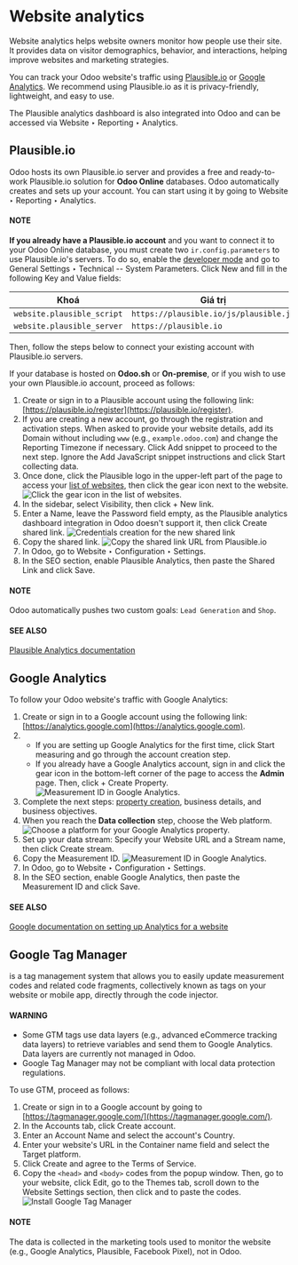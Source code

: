 # Website analytics

Website analytics helps website owners monitor how people use their site. It provides data on
visitor demographics, behavior, and interactions, helping improve websites and marketing strategies.

You can track your Odoo website's traffic using [Plausible.io](#analytics-plausible) or
[Google Analytics](#analytics-google-analytics). We recommend using Plausible.io as it is privacy-friendly,
lightweight, and easy to use.

The Plausible analytics dashboard is also integrated into Odoo and can be accessed
via Website ‣ Reporting ‣ Analytics.

<a id="analytics-plausible"></a>

## Plausible.io

Odoo hosts its own Plausible.io server and provides a free and ready-to-work Plausible.io
solution for **Odoo Online** databases. Odoo automatically creates and sets up your account. You can
start using it by going to Website ‣ Reporting ‣ Analytics.

#### NOTE
**If you already have a Plausible.io account** and you want to connect it to your Odoo Online
database, you must create two `ir.config.parameters` to use Plausible.io's servers. To do so,
enable the [developer mode](applications/general/developer_mode.md#developer-mode) and go to General Settings ‣
Technical -- System Parameters. Click New and fill in the following Key
and Value fields:

| Khoá                       | Giá trị                                |
|----------------------------|----------------------------------------|
| `website.plausible_script` | `https://plausible.io/js/plausible.js` |
| `website.plausible_server` | `https://plausible.io`                 |

Then, follow the steps below to connect your existing account with Plausible.io servers.

If your database is hosted on **Odoo.sh** or **On-premise**, or if you wish to use your own
Plausible.io account, proceed as follows:

1. Create or sign in to a Plausible account using the following link: [https://plausible.io/register](https://plausible.io/register).
2. If you are creating a new account, go through the registration and activation steps. When asked
   to provide your website details, add its Domain without including `www` (e.g.,
   `example.odoo.com`) and change the Reporting Timezone if necessary. Click
   Add snippet to proceed to the next step. Ignore the Add JavaScript snippet
   instructions and click Start collecting data.
3. Once done, click the Plausible logo in the upper-left part of the page to access your [list of
   websites](https://plausible.io/sites), then click the gear icon next to the website.
   ![Click the gear icon in the list of websites.](../../../../.gitbook/assets/plausible-gear-icon.png)
4. In the sidebar, select Visibility, then click + New link.
5. Enter a Name, leave the Password field empty, as the Plausible analytics
   dashboard integration in Odoo doesn't support it, then click Create shared link.
   ![Credentials creation for the new shared link](../../../../.gitbook/assets/plausible-create-sharedlink.png)
6. Copy the shared link.
   ![Copy the shared link URL from Plausible.io](../../../../.gitbook/assets/plausible-copy-sharedlink.png)
7. In Odoo, go to Website ‣ Configuration ‣ Settings.
8. In the SEO section, enable Plausible Analytics, then paste the
   Shared Link and click Save.

#### NOTE
Odoo automatically pushes two custom goals: `Lead Generation` and `Shop`.

#### SEE ALSO
[Plausible Analytics documentation](https://plausible.io/docs)

<a id="analytics-google-analytics"></a>

## Google Analytics

To follow your Odoo website's traffic with Google Analytics:

1. Create or sign in to a Google account using the following link: [https://analytics.google.com](https://analytics.google.com).
2. - If you are setting up Google Analytics for the first time, click Start measuring
     and go through the account creation step.
   - If you already have a Google Analytics account, sign in and click the gear icon in the
     bottom-left corner of the page to access the **Admin** page. Then, click + Create
     Property.
     ![Measurement ID in Google Analytics.](../../../../.gitbook/assets/GA-add-property.png)
3. Complete the next steps: [property creation](https://support.google.com/analytics/answer/9304153?hl=en/&visit_id=638278591144564289-3612494643&rd=2#property),
   business details, and business objectives.
4. When you reach the **Data collection** step, choose the Web platform.
   ![Choose a platform for your Google Analytics property.](../../../../.gitbook/assets/GA-platform.png)
5. Set up your data stream: Specify your Website URL and a Stream name, then
   click Create stream.
6. Copy the Measurement ID.
   ![Measurement ID in Google Analytics.](../../../../.gitbook/assets/GA-measurement-id.png)
7. In Odoo, go to Website ‣ Configuration ‣ Settings.
8. In the SEO section, enable Google Analytics, then paste the
   Measurement ID and click Save.

#### SEE ALSO
[Google documentation on setting up Analytics for a website](https://support.google.com/analytics/answer/1008015?hl=en/)

<a id="analytics-google-tag-manager"></a>

## Google Tag Manager

 is a tag management system that allows you to easily update
measurement codes and related code fragments, collectively known as tags on your website or mobile
app, directly through the code injector.

#### WARNING
- Some GTM tags use data layers (e.g., advanced eCommerce tracking data layers) to retrieve
  variables and send them to Google Analytics. Data layers are currently not managed in Odoo.
- Google Tag Manager may not be compliant with local data protection regulations.

To use GTM, proceed as follows:

1. Create or sign in to a Google account by going to [https://tagmanager.google.com/](https://tagmanager.google.com/).
2. In the Accounts tab, click Create account.
3. Enter an Account Name and select the account's Country.
4. Enter your website's URL in the Container name field and select the Target
   platform.
5. Click Create and agree to the Terms of Service.
6. Copy the `<head>` and `<body>` codes from the popup window. Then, go to your website, click
   Edit, go to the Themes tab, scroll down to the
   Website Settings section, then click <head> and </body> to
   paste the codes.
   ![Install Google Tag Manager](../../../../.gitbook/assets/gtm-codes.png)

#### NOTE
The data is collected in the marketing tools used to monitor the website (e.g., Google Analytics,
Plausible, Facebook Pixel), not in Odoo.
